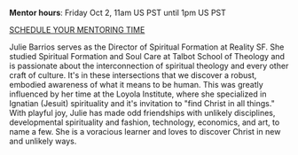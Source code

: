 ﻿---
name: Julie Barrios
description: Director of Spiritual Formation, Reality SF
picture: Julie.jpg
categories: ideation design coding strategy ministry
---
<br>
<b>Mentor hours</b>: Friday Oct 2, 11am US PST until 1pm US PST

<a class="button small special"  href="https://juliebarrios.youcanbook.me" target="_blank">SCHEDULE YOUR MENTORING TIME</a>
</b>

<p>
Julie Barrios serves as the Director of Spiritual Formation at Reality SF. She studied Spiritual Formation and Soul Care at Talbot School of Theology and is passionate about the interconnection of spiritual theology and every other craft of culture. It's in these intersections that we discover a robust, embodied awareness of what it means to be human. This was greatly influenced by her time at the Loyola Institute, where she specialized in Ignatian (Jesuit) spirituality and it's invitation to "find Christ in all things." With playful joy, Julie has made odd friendships with unlikely disciplines, developmental spirituality and fashion, technology, economics, and art, to name a few. She is a voracious learner and loves to discover Christ in new and unlikely ways.
</P>
